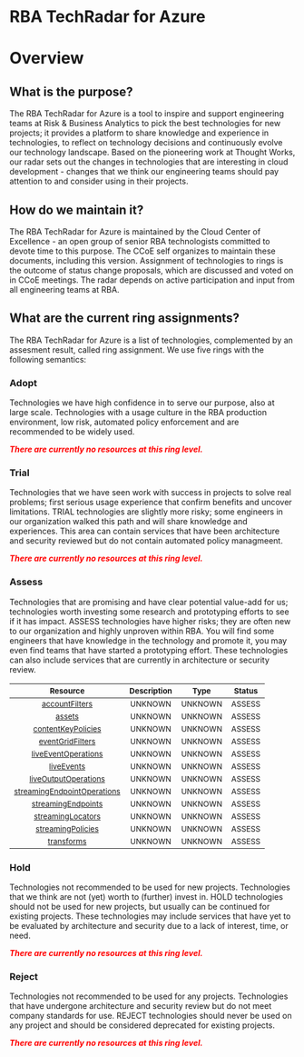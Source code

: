
RBA TechRadar for Azure
=======================

# Overview

## What is the purpose?


The RBA TechRadar for Azure is a tool to inspire and support engineering teams at Risk & Business Analytics to pick the best technologies for new projects; it provides a platform to share knowledge and experience in technologies, to reflect on technology decisions and continuously evolve our technology landscape.  Based on the pioneering work at Thought Works, our radar sets out the changes in technologies that are interesting in cloud development - changes that we think our engineering teams should pay attention to and consider using in their projects.
## How do we maintain it?


The RBA TechRadar for Azure is maintained by the Cloud Center of Excellence - an open group of senior RBA technologists committed to devote time to this purpose.  The CCoE self organizes to maintain these documents, including this version.  Assignment of technologies to rings is the outcome of status change proposals, which are discussed and voted on in CCoE meetings.  The radar depends on active participation and input from all engineering teams at RBA.
## What are the current ring assignments?


The RBA TechRadar for Azure is a list of technologies, complemented by an assesment result, called ring assignment.  We use five rings with the following semantics:
### Adopt


Technologies we have high confidence in to serve our purpose, also at large scale.  Technologies with a usage culture in the RBA production environment, low risk, automated policy enforcement and are recommended to be widely used.  
  
***<font color="red"> There are currently no resources at this ring level. </font>***
### Trial


Technologies that we have seen work with success in projects to solve real problems;  first serious usage experience that confirm benefits and uncover limitations.  TRIAL technologies are slightly more risky; some engineers in our organization walked this path and will share knowledge and experiences.  This area can contain services that have been architecture and security reviewed but do not contain automated policy managmeent.  
  
***<font color="red"> There are currently no resources at this ring level. </font>***
### Assess


Technologies that are promising and have clear potential value-add for us; technologies worth investing some research and prototyping efforts to see if it has impact.  ASSESS technologies have higher risks;  they are often new to our organization and highly unproven within RBA.  You will find some engineers that have knowledge in the technology and promote it, you may even find teams that have started a prototyping effort.  These technologies can also include services that are currently in architecture or security review.  

|<sub>Resource</sub>|<sub>Description</sub>|<sub>Type</sub>|<sub>Status</sub>|
| :---: | :---: | :---: | :---: |
|<sub>[accountFilters](https://github.com/openrba/python-azure-techradar/tree/master/Microsoft.Batch/mediaservices/accountFilters)</sub>|<sub>UNKNOWN</sub>|<sub>UNKNOWN</sub>|<sub>ASSESS</sub>|
|<sub>[assets](https://github.com/openrba/python-azure-techradar/tree/master/Microsoft.Batch/mediaservices/assets)</sub>|<sub>UNKNOWN</sub>|<sub>UNKNOWN</sub>|<sub>ASSESS</sub>|
|<sub>[contentKeyPolicies](https://github.com/openrba/python-azure-techradar/tree/master/Microsoft.Batch/mediaservices/contentKeyPolicies)</sub>|<sub>UNKNOWN</sub>|<sub>UNKNOWN</sub>|<sub>ASSESS</sub>|
|<sub>[eventGridFilters](https://github.com/openrba/python-azure-techradar/tree/master/Microsoft.Batch/mediaservices/eventGridFilters)</sub>|<sub>UNKNOWN</sub>|<sub>UNKNOWN</sub>|<sub>ASSESS</sub>|
|<sub>[liveEventOperations](https://github.com/openrba/python-azure-techradar/tree/master/Microsoft.Batch/mediaservices/liveEventOperations)</sub>|<sub>UNKNOWN</sub>|<sub>UNKNOWN</sub>|<sub>ASSESS</sub>|
|<sub>[liveEvents](https://github.com/openrba/python-azure-techradar/tree/master/Microsoft.Batch/mediaservices/liveEvents)</sub>|<sub>UNKNOWN</sub>|<sub>UNKNOWN</sub>|<sub>ASSESS</sub>|
|<sub>[liveOutputOperations](https://github.com/openrba/python-azure-techradar/tree/master/Microsoft.Batch/mediaservices/liveOutputOperations)</sub>|<sub>UNKNOWN</sub>|<sub>UNKNOWN</sub>|<sub>ASSESS</sub>|
|<sub>[streamingEndpointOperations](https://github.com/openrba/python-azure-techradar/tree/master/Microsoft.Batch/mediaservices/streamingEndpointOperations)</sub>|<sub>UNKNOWN</sub>|<sub>UNKNOWN</sub>|<sub>ASSESS</sub>|
|<sub>[streamingEndpoints](https://github.com/openrba/python-azure-techradar/tree/master/Microsoft.Batch/mediaservices/streamingEndpoints)</sub>|<sub>UNKNOWN</sub>|<sub>UNKNOWN</sub>|<sub>ASSESS</sub>|
|<sub>[streamingLocators](https://github.com/openrba/python-azure-techradar/tree/master/Microsoft.Batch/mediaservices/streamingLocators)</sub>|<sub>UNKNOWN</sub>|<sub>UNKNOWN</sub>|<sub>ASSESS</sub>|
|<sub>[streamingPolicies](https://github.com/openrba/python-azure-techradar/tree/master/Microsoft.Batch/mediaservices/streamingPolicies)</sub>|<sub>UNKNOWN</sub>|<sub>UNKNOWN</sub>|<sub>ASSESS</sub>|
|<sub>[transforms](https://github.com/openrba/python-azure-techradar/tree/master/Microsoft.Batch/mediaservices/transforms)</sub>|<sub>UNKNOWN</sub>|<sub>UNKNOWN</sub>|<sub>ASSESS</sub>|

### Hold


Technologies not recommended to be used for new projects. Technologies that we think are not (yet) worth to (further) invest in.  HOLD technologies should not be used for new projects, but usually can be continued for existing projects.  These technologies may include services that have yet to be evaluated by architecture and security due to a lack of interest, time, or need.  
  
***<font color="red"> There are currently no resources at this ring level. </font>***
### Reject


Technologies not recommended to be used for any projects. Technologies that have undergone architecture and security review but do not meet company standards for use.  REJECT technologies should never be used on any project and should be considered deprecated for existing projects.  
  
***<font color="red"> There are currently no resources at this ring level. </font>***